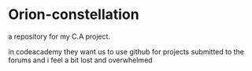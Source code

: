 # Orion-constellation
a repository for my C.A project. 

in codeacademy they want us to use github for projects submitted to the forums and i feel a bit lost and overwhelmed
